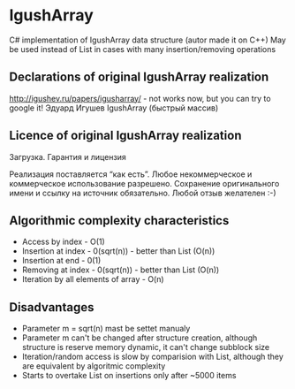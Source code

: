 IgushArray
==========

C# implementation of IgushArray data structure
(autor made it on C++)
May be used instead of List in cases with many insertion/removing operations

Declarations of original IgushArray realization
-----------------------------------------------

http://igushev.ru/papers/igusharray/ - not works now, but you can try to google it!
Эдуард Игушев
IgushArray (быстрый массив)

Licence of original IgushArray realization
------------------------------------------

Загрузка. Гарантия и лицензия

Реализация поставляется “как есть”.
Любое некоммерческое и коммерческое использование разрешено.
Сохранение оригинального имени и ссылку на источник обязательно.
Любой отзыв желателен :-)

Algorithmic complexity characteristics
--------------------------------------

- Access by index - O(1)
- Insertion at index - 0(sqrt(n)) - better than List (O(n))
- Insertion at end - 0(1)
- Removing at index - 0(sqrt(n)) - better than List (O(n))
- Iteration by all elements of array - O(n)

Disadvantages
-------------

- Parameter m = sqrt(n) mast be settet manualy
- Parameter m can't be changed after structure creation, although structure is reserve memory dynamic, it can't change subblock size
- Iteration/random access is slow by comparision with List, although they are equivalent by algoritmic complexity
- Starts to overtake List on insertions only after ~5000 items
